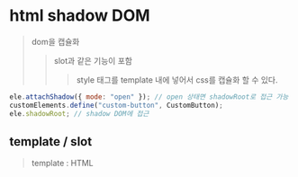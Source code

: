 # html shadow DOM

> dom을 캡슐화
>
> > slot과 같은 기능이 포함
> >
> > > style 태그를 template 내에 넣어서 css를 캡슐화 할 수 있다.

```js
ele.attachShadow({ mode: "open" }); // open 상태면 shadowRoot로 접근 가능
customElements.define("custom-button", CustomButton);
ele.shadowRoot; // shadow DOM에 접근
```

## template / slot

> template : HTML <template> 요소는 페이지를 불러온 순간 즉시 그려지지는 않지만, 이후 JavaScript를 사용해 인스턴스를 생성할 수 있는 HTML 코드를 담을 방법을 제공합니다.
>
> > slot : HTML <slot> 요소는 웹 컴포넌트 사용자가 자신만의 마크업으로 채워 별도의 DOM 트리를 생성하고, 컴포넌트와 함께 표현할 수 있는 웹 컴포넌트 내부의 플레이스홀더입니다.

```html
<!DOCTYPE html>
<html>
  <head>
    <title>Shadow DOM 예제</title>
  </head>
  <body>
    <!-- 버튼 컴포넌트 정의 -->
    <template id="custom-button-template">
      <style>
        button {
          background-color: #3498db;
          color: white;
          border: none;
          padding: 10px 20px;
          border-radius: 5px;
          cursor: pointer;
        }
      </style>
      <button>
        <slot></slot>
      </button>
    </template>

    <!-- 페이지에서 버튼 사용 -->
    <h1>Shadow DOM 버튼 예제</h1>
    <div id="app">
      <custom-button>Hello, Shadow DOM!</custom-button>
    </div>

    <script>
      // 컴포넌트 클래스 정의
      class CustomButton extends HTMLElement {
        constructor() {
          super();

          // Shadow DOM 생성
          const shadowRoot = this.attachShadow({ mode: "open" });
          const template = document.querySelector("#custom-button-template");
          shadowRoot.appendChild(template.content.cloneNode(true));
        }
      }

      // 컴포넌트 등록
      customElements.define("custom-button", CustomButton);
    </script>
  </body>
</html>
```

## style

> part attribute를 html 요소에 추가하면 ::part()로 접근 가능
